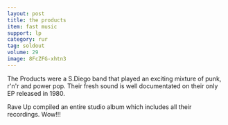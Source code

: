 ```yaml
---
layout: post
title: the products
item: fast music
support: lp
category: rur
tag: soldout
volume: 29
image: 8FcZFG-xhtn3
---
```


The Products were a S.Diego band that played an exciting mixture of punk, r'n'r and power pop. Their fresh sound is well documentated on their only EP released in 1980. 

Rave Up compiled an entire studio album which includes all their recordings. Wow!!!
